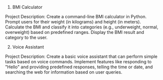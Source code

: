1. BMI Calculator

Project Description: Create a command-line BMI calculator in Python. Prompt users for their weight (in kilograms) and height (in meters). Calculate the BMI and classify it into categories (e.g., underweight, normal, overweight) based on predefined ranges. Display the BMI result and category to the user.


2. Voice Assistant

Project Description: Create a basic voice assistant that can perform simple tasks based on voice commands. Implement features like responding to "Hello" and providing predefined responses, telling the time or date, and searching the web for information based on user queries.

